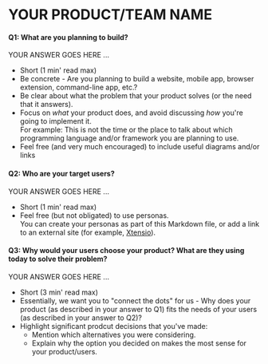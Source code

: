 # YOUR PRODUCT/TEAM NAME

#### Q1: What are you planning to build?

YOUR ANSWER GOES HERE ...

 * Short (1 min' read max)
 * Be concrete - Are you planning to build a website, mobile app,
   browser extension, command-line app, etc.?
 * Be clear about what the problem that your product solves (or the need that it answers).
 * Focus on *what* your product does, and avoid discussing *how* you're going to implement it.      
   For example: This is not the time or the place to talk about which programming language and/or framework you are planning to use.
 * Feel free (and very much encouraged) to include useful diagrams and/or links


#### Q2: Who are your target users?

YOUR ANSWER GOES HERE ...

 * Short (1 min' read max)
 * Feel free (but not obligated) to use personas.        
   You can create your personas as part of this Markdown file, or add a link to an external site (for example, [Xtensio](https://xtensio.com/user-persona/)).

#### Q3: Why would your users choose your product? What are they using today to solve their problem?

YOUR ANSWER GOES HERE ...

 * Short (3 min' read max)
 * Essentially, we want you to "connect the dots" for us - Why does your product (as described in your answer to Q1) fits the needs of your users (as described in your answer to Q2)?
 * Highlight significant prodcut decisions that you've made:
    * Mention which alternatives you were considering.
    * Explain why the option you decided on makes the most sense for your product/users.